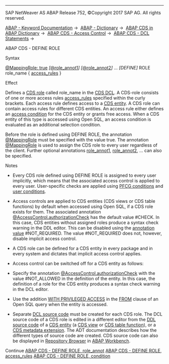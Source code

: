   

* * *

SAP NetWeaver AS ABAP Release 752, ©Copyright 2017 SAP AG. All rights reserved.

[ABAP - Keyword Documentation](https://help.sap.com/doc/abapdocu_752_index_htm/7.52/en-US/abenabap.htm) →  [ABAP - Dictionary](https://help.sap.com/doc/abapdocu_752_index_htm/7.52/en-US/abenabap_dictionary.htm) →  [ABAP CDS in ABAP Dictionary](https://help.sap.com/doc/abapdocu_752_index_htm/7.52/en-US/abencds.htm) →  [ABAP CDS - Access Control](https://help.sap.com/doc/abapdocu_752_index_htm/7.52/en-US/abencds_authorizations.htm) →  [ABAP CDS - DCL Statements](https://help.sap.com/doc/abapdocu_752_index_htm/7.52/en-US/abencds_f1_dcl_syntax.htm) → 

ABAP CDS - DEFINE ROLE

Syntax

[@MappingRole: true](https://help.sap.com/doc/abapdocu_752_index_htm/7.52/en-US/abencds_f1_dcl_role_annotations.htm)
*\[*[@role\_annot1](https://help.sap.com/doc/abapdocu_752_index_htm/7.52/en-US/abencds_f1_dcl_role_annotations.htm)*\]*
*\[*[@role\_annot2](https://help.sap.com/doc/abapdocu_752_index_htm/7.52/en-US/abencds_f1_dcl_role_annotations.htm)*\]*
...
*\[*DEFINE*\]* ROLE role\_name { [access\_rules](https://help.sap.com/doc/abapdocu_752_index_htm/7.52/en-US/abencds_dcl_role_rules.htm) }

Effect

Defines a [CDS role](https://help.sap.com/doc/abapdocu_752_index_htm/7.52/en-US/abencds_role_glosry.htm "Glossary Entry") called role\_name in the [CDS DCL](https://help.sap.com/doc/abapdocu_752_index_htm/7.52/en-US/abencds_dcl_glosry.htm "Glossary Entry"). A CDS-role consists of one or more access rules [access\_rules](https://help.sap.com/doc/abapdocu_752_index_htm/7.52/en-US/abencds_dcl_role_rules.htm) specified within the curly brackets. Each access rule defines access to a [CDS entity](https://help.sap.com/doc/abapdocu_752_index_htm/7.52/en-US/abencds_entity_glosry.htm "Glossary Entry"). A CDS role can contain access rules for different CDS entities. An access rule either defines an [access condition](https://help.sap.com/doc/abapdocu_752_index_htm/7.52/en-US/abenaccess_condition_glosry.htm "Glossary Entry") for the CDS entity or grants free access. When a CDS entity of this type is accessed using Open SQL, an access condition is evaluated as an additional selection condition.

Before the role is defined using DEFINE ROLE, the annotation [@MappingRole](https://help.sap.com/doc/abapdocu_752_index_htm/7.52/en-US/abencds_f1_dcl_role_annotations.htm) must be specified with the value true. The annotation [@MappingRole](https://help.sap.com/doc/abapdocu_752_index_htm/7.52/en-US/abencds_f1_dcl_role_annotations.htm) is used to assign the CDS role to every user regardless of the client. Further optional annotations [role\_annot1](https://help.sap.com/doc/abapdocu_752_index_htm/7.52/en-US/abencds_f1_dcl_role_annotations.htm), [role\_annot2](https://help.sap.com/doc/abapdocu_752_index_htm/7.52/en-US/abencds_f1_dcl_role_annotations.htm), ... can also be specified.

Notes

-   Every CDS role defined using DEFINE ROLE is assigned to every user implicitly, which means that the associated access control is applied to every user. User-specific checks are applied using [PFCG conditions](https://help.sap.com/doc/abapdocu_752_index_htm/7.52/en-US/abenpfcg_condition_glosry.htm "Glossary Entry") and [user conditions](https://help.sap.com/doc/abapdocu_752_index_htm/7.52/en-US/abenuser_condition_glosry.htm "Glossary Entry").

-   Access controls are applied to CDS entities (CDS views or CDS table functions) by default when accessed using Open SQL, if a CDS role exists for them. The associated annotation [@AccessControl.authorizationCheck](https://help.sap.com/doc/abapdocu_752_index_htm/7.52/en-US/abencds_f1_view_entity_annotations.htm) has the default value #CHECK. In this case, CDS entities without assigned roles produce a syntax check warning in the DDL editor. This can be disabled using the [annotation value](https://help.sap.com/doc/abapdocu_752_index_htm/7.52/en-US/abenannotation_value_glosry.htm "Glossary Entry") #NOT\_REQUIRED. The value #NOT\_REQUIRED does not, however, disable implicit access control.

-   A CDS role can be defined for a CDS entity in every package and in every system and dictates that implicit access control applies.

-   Access control can be switched off for a CDS entity as follows:

-   Specify the annotation [@AccessControl.authorizationCheck](https://help.sap.com/doc/abapdocu_752_index_htm/7.52/en-US/abencds_f1_view_entity_annotations.htm) with the value #NOT\_ALLOWED in the definition of the entity. In this case, the definition of a role for the CDS entity produces a syntax check warning in the DCL editor.

-   Use the addition [WITH PRIVILEGED ACCESS](https://help.sap.com/doc/abapdocu_752_index_htm/7.52/en-US/abapselect_data_source.htm) in the [FROM](https://help.sap.com/doc/abapdocu_752_index_htm/7.52/en-US/abapfrom_clause.htm) clause of an Open SQL query when the entity is accessed.

-   Separate [DCL source code](https://help.sap.com/doc/abapdocu_752_index_htm/7.52/en-US/abendcl_source_code_glosry.htm "Glossary Entry") must be created for each CDS role. The DCL source code of a CDS role is edited in a different editor from the [DDL source code](https://help.sap.com/doc/abapdocu_752_index_htm/7.52/en-US/abenddl_source_code_glosry.htm "Glossary Entry") of a [CDS entity](https://help.sap.com/doc/abapdocu_752_index_htm/7.52/en-US/abencds_entity_glosry.htm "Glossary Entry") (a [CDS view](https://help.sap.com/doc/abapdocu_752_index_htm/7.52/en-US/abencds_view_glosry.htm "Glossary Entry") or [CDS table function](https://help.sap.com/doc/abapdocu_752_index_htm/7.52/en-US/abencds_table_function_glosry.htm "Glossary Entry")), or a [CDS metadata extension](https://help.sap.com/doc/abapdocu_752_index_htm/7.52/en-US/abencds_metadata_extension_glosry.htm "Glossary Entry"). The ADT documentation describes how the different types of source code are created. CDS source code can also be displayed in [Repository Browser](https://help.sap.com/doc/abapdocu_752_index_htm/7.52/en-US/abenrepository_browser_glosry.htm "Glossary Entry") in [ABAP Workbench](https://help.sap.com/doc/abapdocu_752_index_htm/7.52/en-US/abenabap_workbench_glosry.htm "Glossary Entry").

Continue
[ABAP CDS - DEFINE ROLE, role\_annot](https://help.sap.com/doc/abapdocu_752_index_htm/7.52/en-US/abencds_f1_dcl_role_annotations.htm)
[ABAP CDS - DEFINE ROLE, access\_rules](https://help.sap.com/doc/abapdocu_752_index_htm/7.52/en-US/abencds_dcl_role_rules.htm)
[ABAP CDS - DEFINE ROLE, condition](https://help.sap.com/doc/abapdocu_752_index_htm/7.52/en-US/abencds_dcl_role_conditions.htm)